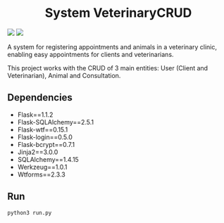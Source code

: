 <h1 align="center">System VeterinaryCRUD</h1>
<p>
  <img src="https://img.shields.io/badge/python-3.8.10-blue.svg" />
  <img src="https://img.shields.io/badge/flask-1.1.2-blue.svg" />
</p>

A system for registering appointments and animals in a veterinary clinic, enabling easy appointments for clients and veterinarians.

This project works with the CRUD of 3 main entities: User (Client and Veterinarian), Animal and Consultation.

## Dependencies

- Flask==1.1.2
- Flask-SQLAlchemy==2.5.1
- Flask-wtf==0.15.1
- Flask-login==0.5.0
- Flask-bcrypt==0.7.1
- Jinja2==3.0.0
- SQLAlchemy==1.4.15
- Werkzeug==1.0.1
- Wtforms==2.3.3

## Run

```sh
python3 run.py
```
